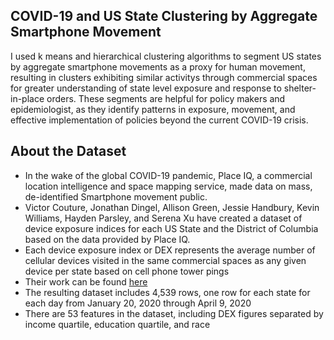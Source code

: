 ## COVID-19 and US State Clustering by Aggregate Smartphone Movement

I used k means and hierarchical clustering algorithms to segment US states by aggregate smartphone movements as a proxy for human movement, resulting in clusters exhibiting similar activitys through commercial spaces for greater understanding of state level exposure and response to shelter-in-place orders.  These segments are helpful for policy makers and epidemiologist, as they identify patterns in exposure, movement, and effective implementation of policies beyond the current COVID-19 crisis.

## About the Dataset
-  In the wake of the global COVID-19 pandemic, Place IQ, a commercial location intelligence and space mapping service, made data on mass, de-identified Smartphone movement public. 
-  Victor Couture, Jonathan Dingel, Allison Green, Jessie Handbury, Kevin Williams, Hayden Parsley, and Serena Xu have created a dataset of device exposure indices for each US State and the District of Columbia based on the data provided by Place IQ. 
  - Each device exposure index or DEX represents the average number of cellular devices visited in the same commercial spaces as any given device per state based on cell phone tower pings
  - Their work can be found [here](https://github.com/COVIDExposureIndices/COVIDExposureIndices)
- The resulting dataset includes 4,539 rows, one row for each state for each day from January 20, 2020 through April 9, 2020 
- There are 53 features in the dataset, including DEX figures separated by income quartile, education quartile, and race 




